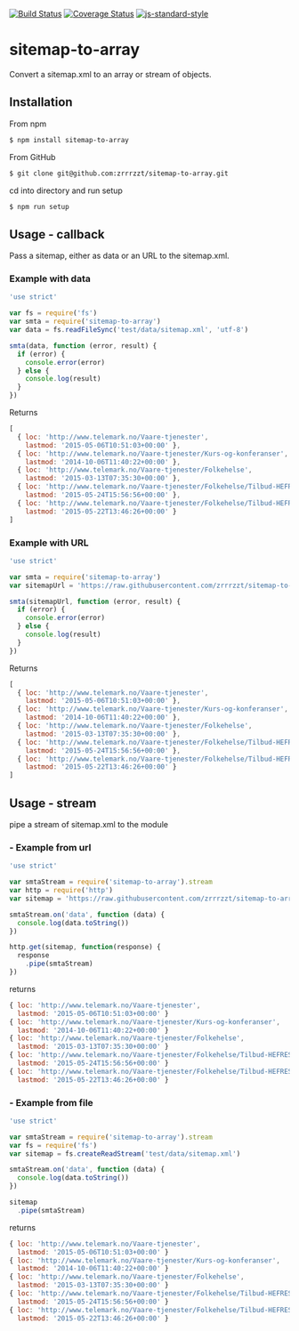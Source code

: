 [![Build Status](https://travis-ci.org/zrrrzzt/sitemap-to-array.svg?branch=master)](https://travis-ci.org/zrrrzzt/sitemap-to-array)
[![Coverage Status](https://coveralls.io/repos/zrrrzzt/sitemap-to-array/badge.svg?branch=master&service=github)](https://coveralls.io/github/zrrrzzt/sitemap-to-array?branch=master)
[![js-standard-style](https://img.shields.io/badge/code%20style-standard-brightgreen.svg?style=flat)](https://github.com/feross/standard)
# sitemap-to-array
Convert a sitemap.xml to an array or stream of objects.

## Installation

From npm

```sh
$ npm install sitemap-to-array
```

From GitHub

```sh
$ git clone git@github.com:zrrrzzt/sitemap-to-array.git
```

cd into directory and run setup

```sh
$ npm run setup
```


## Usage - callback

Pass a sitemap, either as data or an URL to the sitemap.xml.

### Example with data
```javascript
'use strict'

var fs = require('fs')
var smta = require('sitemap-to-array')
var data = fs.readFileSync('test/data/sitemap.xml', 'utf-8')

smta(data, function (error, result) {
  if (error) {
    console.error(error)
  } else {
    console.log(result)
  }
})
```

Returns

```javascript
[ 
  { loc: 'http://www.telemark.no/Vaare-tjenester',
    lastmod: '2015-05-06T10:51:03+00:00' },
  { loc: 'http://www.telemark.no/Vaare-tjenester/Kurs-og-konferanser',
    lastmod: '2014-10-06T11:40:22+00:00' },
  { loc: 'http://www.telemark.no/Vaare-tjenester/Folkehelse',
    lastmod: '2015-03-13T07:35:30+00:00' },
  { loc: 'http://www.telemark.no/Vaare-tjenester/Folkehelse/Tilbud-HEFRES/Paa-farta-til-skolen',
    lastmod: '2015-05-24T15:56:56+00:00' },
  { loc: 'http://www.telemark.no/Vaare-tjenester/Folkehelse/Tilbud-HEFRES/Alle-barn-sykler',
    lastmod: '2015-05-22T13:46:26+00:00' } 
]
```

### Example with URL

```javascript
'use strict'

var smta = require('sitemap-to-array')
var sitemapUrl = 'https://raw.githubusercontent.com/zrrrzzt/sitemap-to-array/master/test/data/sitemap.xml'

smta(sitemapUrl, function (error, result) {
  if (error) {
    console.error(error)
  } else {
    console.log(result)
  }
})
```

Returns

```javascript
[ 
  { loc: 'http://www.telemark.no/Vaare-tjenester',
    lastmod: '2015-05-06T10:51:03+00:00' },
  { loc: 'http://www.telemark.no/Vaare-tjenester/Kurs-og-konferanser',
    lastmod: '2014-10-06T11:40:22+00:00' },
  { loc: 'http://www.telemark.no/Vaare-tjenester/Folkehelse',
    lastmod: '2015-03-13T07:35:30+00:00' },
  { loc: 'http://www.telemark.no/Vaare-tjenester/Folkehelse/Tilbud-HEFRES/Paa-farta-til-skolen',
    lastmod: '2015-05-24T15:56:56+00:00' },
  { loc: 'http://www.telemark.no/Vaare-tjenester/Folkehelse/Tilbud-HEFRES/Alle-barn-sykler',
    lastmod: '2015-05-22T13:46:26+00:00' } 
]
```

## Usage - stream

pipe a stream of sitemap.xml to the module

### - Example from url

```javascript
'use strict'

var smtaStream = require('sitemap-to-array').stream
var http = require('http')
var sitemap = 'https://raw.githubusercontent.com/zrrrzzt/sitemap-to-array/master/test/data/sitemap.xml'

smtaStream.on('data', function (data) {
  console.log(data.toString())
})

http.get(sitemap, function(response) {
  response
    .pipe(smtaStream)
})

```

returns

```javascript
{ loc: 'http://www.telemark.no/Vaare-tjenester',
  lastmod: '2015-05-06T10:51:03+00:00' }
{ loc: 'http://www.telemark.no/Vaare-tjenester/Kurs-og-konferanser',
  lastmod: '2014-10-06T11:40:22+00:00' }
{ loc: 'http://www.telemark.no/Vaare-tjenester/Folkehelse',
  lastmod: '2015-03-13T07:35:30+00:00' }
{ loc: 'http://www.telemark.no/Vaare-tjenester/Folkehelse/Tilbud-HEFRES/Paa-farta-til-skolen',
  lastmod: '2015-05-24T15:56:56+00:00' }
{ loc: 'http://www.telemark.no/Vaare-tjenester/Folkehelse/Tilbud-HEFRES/Alle-barn-sykler',
  lastmod: '2015-05-22T13:46:26+00:00' } 
```

### - Example from file

```javascript
'use strict'

var smtaStream = require('sitemap-to-array').stream
var fs = require('fs')
var sitemap = fs.createReadStream('test/data/sitemap.xml')

smtaStream.on('data', function (data) {
  console.log(data.toString())
})

sitemap
  .pipe(smtaStream)

```

returns

```javascript
{ loc: 'http://www.telemark.no/Vaare-tjenester',
  lastmod: '2015-05-06T10:51:03+00:00' }
{ loc: 'http://www.telemark.no/Vaare-tjenester/Kurs-og-konferanser',
  lastmod: '2014-10-06T11:40:22+00:00' }
{ loc: 'http://www.telemark.no/Vaare-tjenester/Folkehelse',
  lastmod: '2015-03-13T07:35:30+00:00' }
{ loc: 'http://www.telemark.no/Vaare-tjenester/Folkehelse/Tilbud-HEFRES/Paa-farta-til-skolen',
  lastmod: '2015-05-24T15:56:56+00:00' }
{ loc: 'http://www.telemark.no/Vaare-tjenester/Folkehelse/Tilbud-HEFRES/Alle-barn-sykler',
  lastmod: '2015-05-22T13:46:26+00:00' } 
```
